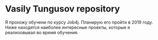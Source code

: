 ﻿# Vasily Tungusov repository
Я прохожу обучени по курсу Job4j. Планирую его пройти в 2019 году.
Ниже находятся наиболее интересные проекты, которые я реализовывал во время обучения.